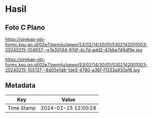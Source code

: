 # Hasil

## Foto C Plano

https://sirekap-obj-formc.kpu.go.id/02e7/pemilu/ppwp/53/02/14/20/01/5302142001003-20240215-104937--e7e30144-87df-4c7d-add2-47ebe749df9e.jpg

https://sirekap-obj-formc.kpu.go.id/02e7/pemilu/ppwp/53/02/14/20/01/5302142001003-20240215-105137--8d05e1d8-1de5-4780-a36f-f1333a930a16.jpg


## Metadata

| Key        | Value               |
| ---------- | ------------------- |
| Time Stamp | 2024-02-15 12:00:28 |



